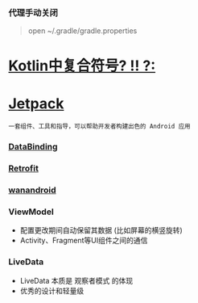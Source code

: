 ### 代理手动关闭
> open ~/.gradle/gradle.properties

# [Kotlin中复合符号? !! ?:](https://blog.csdn.net/lckj686/article/details/80448471)

# [Jetpack](https://blog.csdn.net/mq2553299/category_9276155.html)
```
一套组件、工具和指导，可以帮助开发者构建出色的 Android 应用
```

### [DataBinding](https://www.jianshu.com/p/fc26462a7c95)


### [Retrofit](https://github.com/square/retrofit)

### [wanandroid](https://wanandroid.com/blog/show/2)

### ViewModel
- 配置更改期间自动保留其数据 (比如屏幕的横竖旋转)
- Activity、Fragment等UI组件之间的通信

### LiveData
- LiveData 本质是 观察者模式 的体现
- 优秀的设计和轻量级

